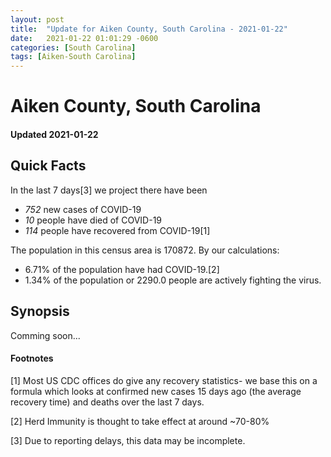 ```yaml
---
layout: post
title:  "Update for Aiken County, South Carolina - 2021-01-22"
date:   2021-01-22 01:01:29 -0600
categories: [South Carolina]
tags: [Aiken-South Carolina]
---
```


# Aiken County, South Carolina
#### Updated 2021-01-22

## Quick Facts

In the last 7 days[3] we project there have been
- *752* new cases of COVID-19
- *10* people have died of COVID-19
- *114* people have recovered from COVID-19[1]

The population in this census area is 170872. By our calculations:
- 6.71% of the population have had COVID-19.[2]
- 1.34% of the population or 2290.0 people are actively fighting the virus.

## Synopsis

Comming soon...


#### Footnotes

[1] Most US CDC offices do give any recovery statistics- we base this on a formula which looks at confirmed new cases
15 days ago (the average recovery time) and deaths over the last 7 days.

[2] Herd Immunity is thought to take effect at around ~70-80%

[3] Due to reporting delays, this data may be incomplete.
 
    